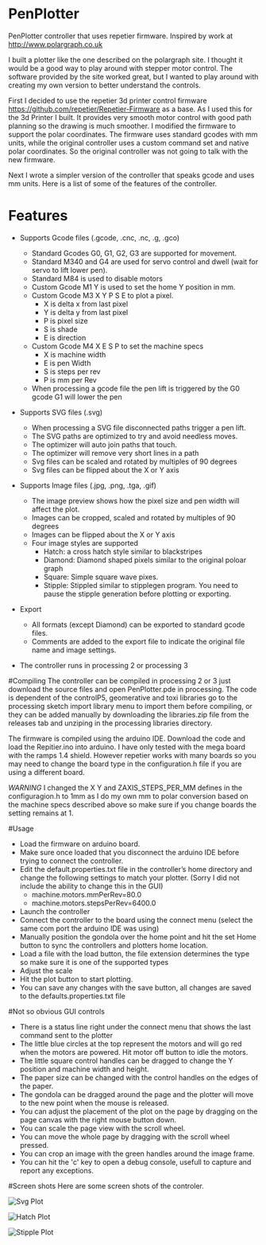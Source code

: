 # PenPlotter
PenPlotter controller that uses repetier firmware. Inspired by work at http://www.polargraph.co.uk

I built a plotter like the one described on the polargraph site. I thought it would be a good way to play around with stepper motor control. The software provided by the site worked great, but I wanted to play around with creating my own version to better understand the controls.

First I decided to use the repetier 3d printer control firmware https://github.com/repetier/Repetier-Firmware as a base. As I used this for the 3d Printer I built. It provides very smooth motor control with good path planning so the drawing is much smoother. I modified the firmware to support the polar coordinates. The firmware uses standard gcodes with mm units, while the original controller uses a custom command set and native polar coordinates.  So the original controller was not going to talk with the new firmware.

Next I wrote a simpler version of the controller that speaks gcode and uses mm units. Here is a list of some of the features of the controller.

# Features
- Supports Gcode files (.gcode, .cnc, .nc, .g, .gco)
  - Standard Gcodes G0, G1, G2, G3 are supported for movement.
  - Standard M340 and G4 are used for servo control and dwell (wait for servo to lift lower pen).
  - Standard M84 is used to disable motors
  - Custom Gcode M1 Y is used to set the home Y position in mm.
  - Custom Gcode M3 X Y P S E to plot a pixel.
    - X is delta x from last pixel
    - Y is delta y from last pixel
    - P is pixel size
    - S is shade
    - E is direction
  - Custom Gcode M4 X E S P to set the machine specs
    - X is machine width
    - E is pen Width
    - S is steps per rev
    - P is mm per Rev
  - When processing a gcode file the pen lift is triggered by the G0 gcode G1 will lower the pen

- Supports SVG files (.svg)
  - When processing a SVG file disconnected paths trigger a pen lift. 
  - The SVG paths are optimized to try and avoid needless moves.
  - The optimizer will auto join paths that touch.
  - The optimizer will remove very short lines in a path
  - Svg files can be scaled and rotated by multiples of 90 degrees
  - Svg files can be flipped about the X or Y axis
- Supports Image files (.jpg, .png, .tga, .gif)
  - The image preview shows how the pixel size and pen width will affect the plot.
  - Images can be cropped, scaled and rotated by multiples of 90 degrees
  - Images can be flipped about the X or Y axis
  - Four image styles are supported
    - Hatch: a cross hatch style similar to blackstripes
    - Diamond: Diamond shaped pixels similar to the original poloar graph
    - Square: Simple square wave pixes. 
    - Stipple: Stippled similar to stipplegen program. You need to pause the stipple generation before plotting or exporting.
- Export
  - All formats (except Diamond) can be exported to standard gcode files.
  - Comments are added to the export file to indicate the original file name and image settings.
- The controller runs in processing 2 or processing 3

#Compiling
The controller can be compiled in processing 2 or 3 just download the source files and open PenPlotter.pde in processing.
The code is dependent of the controlP5, geomerative and toxi libraries go to the processing sketch import library menu to import them before compiling, or they can be added manually by downloading the libraries.zip file from the releases tab and unziping in the processing libraries directory.

The firmware is compiled using the arduino IDE. Download the code and load the Repitier.ino into arduino. I have only tested with the mega board with the ramps 1.4 shield. However repetier works with many boards so you may need to change the board type in the configuration.h file if you are using a different board.

*WARNING* I changed the X Y and ZAXIS_STEPS_PER_MM defines in the configuragion.h to 1mm as I do my own mm to polar conversion based on the machine specs described above so make sure if you change boards the setting remains at 1.

#Usage
- Load the firmware on arduino board.
- Make sure once loaded that you disconnect the arduino IDE before trying to connect the controller.
- Edit the default.properties.txt file in the controller’s home directory and change the following settings to match your plotter. (Sorry I did not include the ability to change this in the GUI)
  - machine.motors.mmPerRev=80.0
  - machine.motors.stepsPerRev=6400.0  
- Launch the controller 
- Connect the controller to the board using the connect menu (select the same com port the arduino IDE was using)
- Manually position the gondola over the home point and hit the set Home button to sync the controllers and plotters home location.
- Load a file with the load button, the file extension determines the type so make sure it is one of the supported types
- Adjust the scale 
- Hit the plot button to start plotting.
- You can save any changes with the save button, all changes are saved to the defaults.properties.txt file

#Not so obvious GUI controls 
-	There is a status line right under the connect menu that shows the last command sent to the plotter
-	The little blue circles at the top represent the motors and will go red when the motors are powered. Hit motor off button to idle the motors.
-	The little square control handles can be dragged to change the Y position and machine width and height.
-	The paper size can be changed with the control handles on the edges of the paper.
-	The gondola can be dragged around the page and the plotter will move to the new point when the mouse is released.
-	You can adjust the placement of the plot on the page by dragging on the page canvas with the right mouse button down.
-	You can scale the page view with the scroll wheel.
-	You can move the whole page by dragging with the scroll wheel pressed.
-	You can crop an image with the green handles around the image frame.
-	You can hit the 'c' key to open a debug console, usefull to capture and report any exceptions.

#Screen shots
Here are some screen shots of the controler.

![Svg Plot](/ScreenShots/svgScreenShot.png?raw=true)

![Hatch Plot](/ScreenShots/hatch.png?raw=true)

![Stipple Plot](/ScreenShots/stipple.png?raw=true)


